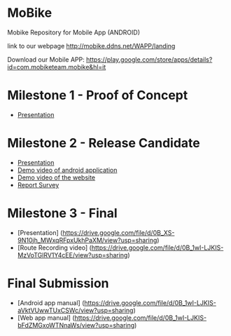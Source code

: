 # MoBike
Mobike Repository for Mobile App (ANDROID)

link to our webpage
http://mobike.ddns.net/WAPP/landing

Download our Mobile APP:
https://play.google.com/store/apps/details?id=com.mobiketeam.mobike&hl=it

Milestone 1 - Proof of Concept
==============
- [Presentation](https://drive.google.com/open?id=0B_1wI-LJKIS-VFlPNS12MUpuSzA&authuser=0)

Milestone 2 - Release Candidate
==============
- [Presentation](https://drive.google.com/open?id=0B_XS-9N10jh_a2V0dkkyMG14cmM&authuser=0)
- [Demo video of android application](https://drive.google.com/open?id=0B_1wI-LJKIS-b2s2UmRQRkc2Zmc&authuser=0)
- [Demo video of the website](https://drive.google.com/open?id=0B0jdXB8d2b4pWksyeTZISkxuQlk&authuser=0)
- [Report Survey](https://drive.google.com/open?id=0B_XS-9N10jh_UjFhQnpidUp0VFU&authuser=0)

Milestone 3 - Final
==============
 - [Presentation] (https://drive.google.com/file/d/0B_XS-9N10jh_MWxqRFpxUkhPaXM/view?usp=sharing)
 - [Route Recording video] (https://drive.google.com/file/d/0B_1wI-LJKIS-MzVoTGlRV1Y4cEE/view?usp=sharing)

Final Submission
==============
 - [Android app manual] (https://drive.google.com/file/d/0B_1wI-LJKIS-aVktVUwwTUxCSWc/view?usp=sharing)
 - [Web app manual] (https://drive.google.com/file/d/0B_1wI-LJKIS-bFdZMGxoWTNnaWs/view?usp=sharing)
